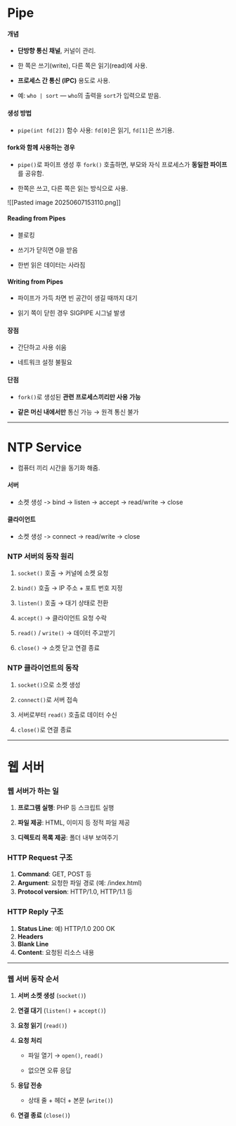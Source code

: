# Pipe
#### 개념

- **단방향 통신 채널**, 커널이 관리.
    
- 한 쪽은 쓰기(write), 다른 쪽은 읽기(read)에 사용.
    
- **프로세스 간 통신 (IPC)** 용도로 사용.
    
- 예: `who | sort` — `who`의 출력을 `sort`가 입력으로 받음.

#### 생성 방법

- `pipe(int fd[2])` 함수 사용: `fd[0]`은 읽기, `fd[1]`은 쓰기용.

#### fork와 함께 사용하는 경우

- `pipe()`로 파이프 생성 후 `fork()` 호출하면, 부모와 자식 프로세스가 **동일한 파이프**를 공유함.
    
- 한쪽은 쓰고, 다른 쪽은 읽는 방식으로 사용.

![[Pasted image 20250607153110.png]]

#### Reading from Pipes

- 블로킹
	
- 쓰기가 닫히면 0을 받음
	
- 한번 읽은 데이터는 사라짐

#### Writing from Pipes

- 파이프가 가득 차면 빈 공간이 생길 때까지 대기
	
- 읽기 쪽이 닫힌 경우 SIGPIPE 시그널 발생

#### 장점

- 간단하고 사용 쉬움
    
- 네트워크 설정 불필요

#### 단점

- `fork()`로 생성된 **관련 프로세스끼리만 사용 가능**
    
- **같은 머신 내에서만** 통신 가능 → 원격 통신 불가

---
# NTP Service

- 컴퓨터 끼리 시간을 동기화 해줌.

#### 서버

- 소켓 생성 -> bind -> listen -> accept -> read/write -> close

#### 클라이언트

- 소켓 생성 -> connect -> read/write -> close

### NTP 서버의 동작 원리

1. `socket()` 호출 → 커널에 소켓 요청
    
2. `bind()` 호출 → IP 주소 + 포트 번호 지정
    
3. `listen()` 호출 → 대기 상태로 전환
    
4. `accept()` → 클라이언트 요청 수락
    
5. `read()` / `write()` → 데이터 주고받기
    
6. `close()` → 소켓 닫고 연결 종료

### NTP 클라이언트의 동작

1. `socket()`으로 소켓 생성
    
2. `connect()`로 서버 접속
    
3. 서버로부터 `read()` 호출로 데이터 수신
    
4. `close()`로 연결 종료

---

# 웹 서버

### 웹 서버가 하는 일

1. **프로그램 실행**: PHP 등 스크립트 실행
    
2. **파일 제공**: HTML, 이미지 등 정적 파일 제공
    
3. **디렉토리 목록 제공**: 폴더 내부 보여주기

### HTTP Request 구조

1. **Command**: GET, POST 등
2. **Argument**: 요청한 파일 경로 (예: /index.html)
3. **Protocol version**: HTTP/1.0, HTTP/1.1 등

### HTTP Reply 구조

1. **Status Line**: 예) HTTP/1.0 200 OK
2. **Headers**
3. **Blank Line**
4. **Content**: 요청된 리소스 내용

---

### 웹 서버 동작 순서

1. **서버 소켓 생성** (`socket()`)
    
2. **연결 대기** (`listen()` + `accept()`)
    
3. **요청 읽기** (`read()`)
    
4. **요청 처리**
    
    - 파일 열기 → `open()`, `read()`
        
    - 없으면 오류 응답
    
5. **응답 전송**
    
    - 상태 줄 + 헤더 + 본문 (`write()`)
    
6. **연결 종료** (`close()`)